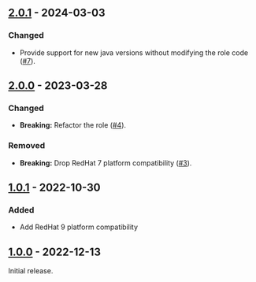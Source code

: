 ## [2.0.1] - 2024-03-03

### Changed

- Provide support for new java versions without modifying the role code ([#7](https://github.com/dborisov/ansible-role-java/issues/7)).

## [2.0.0] - 2023-03-28

### Changed

- **Breaking:** Refactor the role ([#4](https://github.com/dborisov/ansible-role-java/issues/4)).

### Removed

- **Breaking:** Drop RedHat 7 platform compatibility ([#3](https://github.com/dborisov/ansible-role-java/issues/3)).

## [1.0.1] - 2022-10-30

### Added

- Add RedHat 9 platform compatibility

## [1.0.0] - 2022-12-13

Initial release.

[1.0.0]: https://github.com/dborisov/ansible-role-java/releases/tag/1.0.0
[1.0.1]: https://github.com/dborisov/ansible-role-java/releases/tag/1.0.1
[2.0.0]: https://github.com/dborisov/ansible-role-java/releases/tag/2.0.0
[2.0.1]: https://github.com/dborisov/ansible-role-java/releases/tag/2.0.1